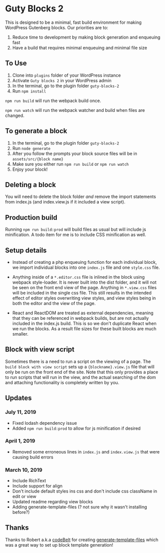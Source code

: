 # Guty Blocks 2
This is designed to be a minimal, fast build environment for making WordPress Gutenberg blocks.  Our priorities are to:
1) Reduce time to development by making block generation and enqueuing fast
2) Have a build that requires minimal enqueuing and minimal file size

## To Use
1) Clone into `plugins` folder of your WordPress instance
2) Activate `Guty blocks 2` in your WordPress admin
3) In the terminal, go to the plugin folder `guty-blocks-2`
4) Run `npm install`

`npm run build` will run the webpack build once.

`npm run watch` will run the webpack watcher and build when files are changed.

## To generate a block
1) In the terminal, go to the plugin folder `guty-blocks-2`
2) Run `node generate`
3) After you follow the prompts your block source files will be in `assets/src/{block name}`
4) Make sure you either run `npm run build` or `npm run watch`
5) Enjoy your block!

## Deleting a block
You will need to delete the block folder *and* remove the import statements from index.js (and index.view.js if it included a view script).

## Production build
Running `npm run build:prod` will build files as usual but will include js minification.  A todo item for me is to include CSS minification as well.

## Setup details
* Instead of creating a php enqueuing  function for each individual block, we import individual blocks into one `index.js` file and one `style.css` file.

* Anything inside of a `*.editor.css` file is inlined in the block using webpack style-loader.  It is never built into the dist folder, and it will not be seen on the front end view of the page.  Anything in `*.view.css` files will be included in the single css file.  This still results in the intended effect of editor styles overwriting view styles, and view styles being in both the editor and the view of the page.

* React and ReactDOM are treated as external dependencies, meaning that they can be referenced in webpack builds, but are not actually included in the index.js build.  This is so we don't duplicate React when we run the blocks.  As a result file sizes for these built blocks are much smaller.

## Block with view script
Sometimes there is a need to run a script on the viewing of a page.  The `build block with view script` sets up a `{blockname}.view.js` file that will only be run on the front end of the site.  Note that this only provides a place to run scripts that will run in the view, and the actual searching of the dom and attaching functionality is completely written by you.

## Updates

### July 11, 2019
- Fixed lodash dependency issue
- Added `npm run build:prod` to allow for js minification if desired

### April 1, 2019
- Removed some erroneous lines in `index.js` and `index.view.js` that were causing build errors

### March 10, 2019
- Include RichText
- Include support for align
- Don't include default styles ins css and don't include css className in edit or view
- Updated readme regarding view blocks
- Adding generate-template-files (? not sure why it wasn't installing before?)

## Thanks
Thanks to Robert a.k.a [codeBelt](https://github.com/codeBelt) for creating [generate-template-files](https://github.com/codeBelt/generate-template-files) which was a great way to set up block template generation!
